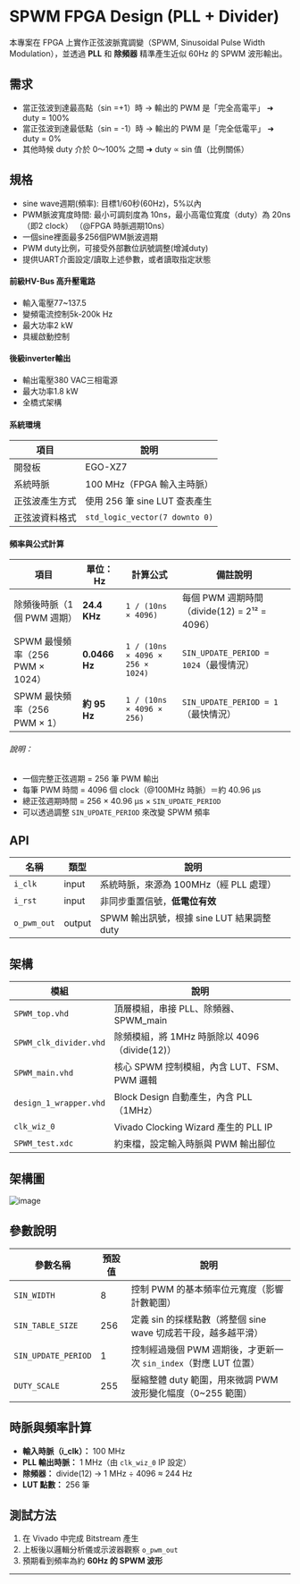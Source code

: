 # SPWM FPGA Design (PLL + Divider)

本專案在 FPGA 上實作正弦波脈寬調變（SPWM, Sinusoidal Pulse Width Modulation），並透過 **PLL** 和 **除頻器** 精準產生近似 60Hz 的 SPWM 波形輸出。


## 需求
* 當正弦波到達最高點（sin =+1）時 → 輸出的 PWM 是「完全高電平」 ➜ duty = 100%
* 當正弦波到達最低點（sin = -1）時 → 輸出的 PWM 是「完全低電平」 ➜ duty = 0%
* 其他時候 duty 介於 0～100% 之間 ➜ duty ∝ sin 值（比例關係）

## 規格
* sine wave週期(頻率): 目標1/60秒(60Hz)，5%以內
* PWM脈波寬度時間: 最小可調刻度為 10ns，最小高電位寬度（duty）為 20ns（即2 clock）
（@FPGA 時脈週期10ns）
* 一個sine裡面最多256個PWM脈波週期
* PWM duty比例，可接受外部數位訊號調整(增減duty)
* 提供UART介面設定/讀取上述參數，或者讀取指定狀態
#### 前級HV-Bus 高升壓電路 #### 
* 輸入電壓77~137.5  
* 變頻電流控制5k-200k  Hz  
* 最大功率2 kW  
* 具緩啟動控制
#### 後級inverter輸出 #### 
* 輸出電壓380 VAC三相電源  
* 最大功率1.8 kW  
* 全橋式架構

#### 系統環境

| 項目             | 說明                                      |
|------------------|-------------------------------------------|
| 開發板           | EGO-XZ7                                   |
| 系統時脈         | 100 MHz（FPGA 輸入主時脈）                |
| 正弦波產生方式   | 使用 256 筆 sine LUT 查表產生             |
| 正弦波資料格式   | `std_logic_vector(7 downto 0)`            |


#### 頻率與公式計算

| 項目                                 | 單位：Hz           | 計算公式                                   | 備註說明                                     |
|--------------------------------------|--------------------|---------------------------------------------|----------------------------------------------|
| 除頻後時脈（1個 PWM 週期）           | **24.4 KHz**       | `1 / (10ns × 4096)`                          | 每個 PWM 週期時間（divide(12) = 2¹² = 4096） |
| SPWM 最慢頻率（256 PWM × 1024）     | **0.0466 Hz**      | `1 / (10ns × 4096 × 256 × 1024)`            | `SIN_UPDATE_PERIOD = 1024`（最慢情況）       |
| SPWM 最快頻率（256 PWM × 1）        | **約 95 Hz**       | `1 / (10ns × 4096 × 256)`                   | `SIN_UPDATE_PERIOD = 1`（最快情況）          |

###### 說明：

- 一個完整正弦週期 = 256 筆 PWM 輸出
- 每筆 PWM 時間 = 4096 個 clock（@100MHz 時脈）＝約 40.96 μs
- 總正弦週期時間 = 256 × 40.96 μs × `SIN_UPDATE_PERIOD`
- 可以透過調整 `SIN_UPDATE_PERIOD` 來改變 SPWM 頻率

## API
| 名稱          | 類型     | 說明                              |
| ----------- | ------ | ------------------------------- |
| `i_clk`     | input  | 系統時脈，來源為 100MHz（經 PLL 處理）       |
| `i_rst`     | input  | 非同步重置信號，**低電位有效**               |
| `o_pwm_out` | output | SPWM 輸出訊號，根據 sine LUT 結果調整 duty |

##  架構

| 模組                   | 說明                                          |
|------------------------|-----------------------------------------------|
| `SPWM_top.vhd`         | 頂層模組，串接 PLL、除頻器、SPWM_main         |
| `SPWM_clk_divider.vhd` | 除頻模組，將 1MHz 時脈除以 4096（divide(12)） |
| `SPWM_main.vhd`        | 核心 SPWM 控制模組，內含 LUT、FSM、PWM 邏輯   |
| `design_1_wrapper.vhd` | Block Design 自動產生，內含 PLL（1MHz）      |
| `clk_wiz_0`            | Vivado Clocking Wizard 產生的 PLL IP          |
| `SPWM_test.xdc`        | 約束檔，設定輸入時脈與 PWM 輸出腳位           |

## 架構圖
![image](https://github.com/user-attachments/assets/7f9c49fd-b3a4-4114-be2f-f821d6ef508f)

## 參數說明

| 參數名稱           | 預設值 | 說明                                                                 |
|--------------------|--------|----------------------------------------------------------------------|
| `SIN_WIDTH`        | 8      | 控制 PWM 的基本頻率位元寬度（影響計數範圍）                           |
| `SIN_TABLE_SIZE`   | 256    | 定義 sin 的採樣點數（將整個 sine wave 切成若干段，越多越平滑）         |
| `SIN_UPDATE_PERIOD`| 1      | 控制經過幾個 PWM 週期後，才更新一次 `sin_index`（對應 LUT 位置）       |
| `DUTY_SCALE`       | 255    | 壓縮整體 duty 範圍，用來微調 PWM 波形變化幅度（0~255 範圍）             |

## 時脈與頻率計算

- **輸入時脈（i_clk）：** 100 MHz
- **PLL 輸出時脈：** 1 MHz（由 `clk_wiz_0` IP 設定）
- **除頻器：** divide(12) → 1 MHz ÷ 4096 ≈ 244 Hz
- **LUT 點數：** 256 筆



##  測試方法

1. 在 Vivado 中完成 Bitstream 產生
2. 上板後以邏輯分析儀或示波器觀察 `o_pwm_out`
3. 預期看到頻率為約 **60Hz 的 SPWM 波形**

---

